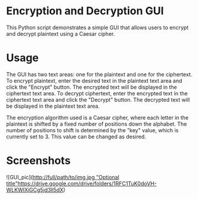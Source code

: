 # Encryption and Decryption GUI

This Python script demonstrates a simple GUI that allows users to encrypt and decrypt plaintext using a Caesar cipher.

# Usage

The GUI has two text areas: one for the plaintext and one for the ciphertext. To encrypt plaintext, enter the desired text in the plaintext text area and click the "Encrypt" button. The encrypted text will be displayed in the ciphertext text area. To decrypt ciphertext, enter the encrypted text in the ciphertext text area and click the "Decrypt" button. The decrypted text will be displayed in the plaintext text area.

The encryption algorithm used is a Caesar cipher, where each letter in the plaintext is shifted by a fixed number of positions down the alphabet. The number of positions to shift is determined by the "key" value, which is currently set to 3. This value can be changed as desired.

# Screenshots

![GUI_pic]([http://full/path/to/img.jpg "Optional title"](https://drive.google.com/drive/folders/1RFC1TuK0doVH-WLKWIXjGCg5jd3ll5dX)https://drive.google.com/drive/folders/1RFC1TuK0doVH-WLKWIXjGCg5jd3ll5dX)
